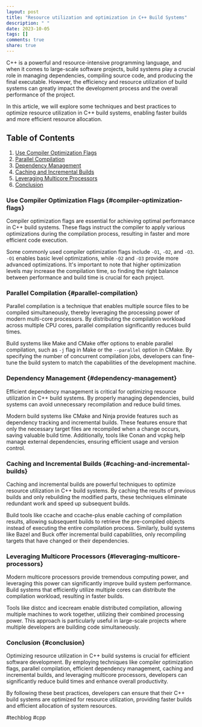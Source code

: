 ```yaml
---
layout: post
title: "Resource utilization and optimization in C++ Build Systems"
description: " "
date: 2023-10-05
tags: []
comments: true
share: true
---
```


C++ is a powerful and resource-intensive programming language, and when it comes to large-scale software projects, build systems play a crucial role in managing dependencies, compiling source code, and producing the final executable. However, the efficiency and resource utilization of build systems can greatly impact the development process and the overall performance of the project.

In this article, we will explore some techniques and best practices to optimize resource utilization in C++ build systems, enabling faster builds and more efficient resource allocation.

## Table of Contents
1. [Use Compiler Optimization Flags](#compiler-optimization-flags)
2. [Parallel Compilation](#parallel-compilation)
3. [Dependency Management](#dependency-management)
4. [Caching and Incremental Builds](#caching-and-incremental-builds)
5. [Leveraging Multicore Processors](#leveraging-multicore-processors)
6. [Conclusion](#conclusion)

### Use Compiler Optimization Flags {#compiler-optimization-flags}

Compiler optimization flags are essential for achieving optimal performance in C++ build systems. These flags instruct the compiler to apply various optimizations during the compilation process, resulting in faster and more efficient code execution.

Some commonly used compiler optimization flags include `-O1`, `-O2`, and `-O3`. `-O1` enables basic level optimizations, while `-O2` and `-O3` provide more advanced optimizations. It's important to note that higher optimization levels may increase the compilation time, so finding the right balance between performance and build time is crucial for each project.

### Parallel Compilation {#parallel-compilation}

Parallel compilation is a technique that enables multiple source files to be compiled simultaneously, thereby leveraging the processing power of modern multi-core processors. By distributing the compilation workload across multiple CPU cores, parallel compilation significantly reduces build times.

Build systems like Make and CMake offer options to enable parallel compilation, such as `-j` flag in Make or the `--parallel` option in CMake. By specifying the number of concurrent compilation jobs, developers can fine-tune the build system to match the capabilities of the development machine.

### Dependency Management {#dependency-management}

Efficient dependency management is critical for optimizing resource utilization in C++ build systems. By properly managing dependencies, build systems can avoid unnecessary recompilation and reduce build times.

Modern build systems like CMake and Ninja provide features such as dependency tracking and incremental builds. These features ensure that only the necessary target files are recompiled when a change occurs, saving valuable build time. Additionally, tools like Conan and vcpkg help manage external dependencies, ensuring efficient usage and version control.

### Caching and Incremental Builds {#caching-and-incremental-builds}

Caching and incremental builds are powerful techniques to optimize resource utilization in C++ build systems. By caching the results of previous builds and only rebuilding the modified parts, these techniques eliminate redundant work and speed up subsequent builds.

Build tools like ccache and ccache-plus enable caching of compilation results, allowing subsequent builds to retrieve the pre-compiled objects instead of executing the entire compilation process. Similarly, build systems like Bazel and Buck offer incremental build capabilities, only recompiling targets that have changed or their dependencies.

### Leveraging Multicore Processors {#leveraging-multicore-processors}

Modern multicore processors provide tremendous computing power, and leveraging this power can significantly improve build system performance. Build systems that efficiently utilize multiple cores can distribute the compilation workload, resulting in faster builds.

Tools like distcc and icecream enable distributed compilation, allowing multiple machines to work together, utilizing their combined processing power. This approach is particularly useful in large-scale projects where multiple developers are building code simultaneously.

### Conclusion {#conclusion}

Optimizing resource utilization in C++ build systems is crucial for efficient software development. By employing techniques like compiler optimization flags, parallel compilation, efficient dependency management, caching and incremental builds, and leveraging multicore processors, developers can significantly reduce build times and enhance overall productivity.

By following these best practices, developers can ensure that their C++ build systems are optimized for resource utilization, providing faster builds and efficient allocation of system resources.

#techblog #cpp
